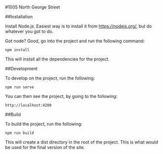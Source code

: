 #1005 North George Street

##Installation

Install Node.js. Easiest way is to install it from https://nodejs.org/,
but do whatever you got to do.

Got node? Good, go into the project and run the following command:

    npm install

This will install all the dependencies for the project.

##Development

To develop on the project, run the following:

    npm run serve

You can then see the project, by going to the following:

    http://localhost:4200

##Build

To build the project, run the following:

    npm run build

This will create a dist directory in the root of the project. This is
what would be used for the final version of the site.
